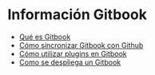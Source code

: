 # Información Gitbook
  * [Qué es Gitbook](Gitbook/gitbook.md)
  * [Cómo sincronizar Gitbook con Github](Gitbook/sincroniza_gitbook.md)
  * [Cómo utilizar plugins en Gitbook](Gitbook/plugins_gitbook.md)
  * [Como se despliega un Gitbook](Gitbook/desplegar_gitbook.md)
